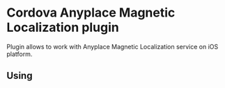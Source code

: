 # Cordova Anyplace Magnetic Localization plugin

Plugin allows to work with Anyplace Magnetic Localization service on iOS platform.

## Using



